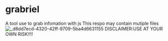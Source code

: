 # grabriel
A tool use to grab infomation with js
This respo may contain mutiple files 
![_d8dd7ecd-4320-42ff-9709-5ba4d6631155](https://github.com/seandadonntech/grabriel/assets/72393350/3a2d91c5-268c-4de1-a1b2-3dde6bbf8a47)
DISCLAIMER:USE AT YOUR OWN RISK!!!!
